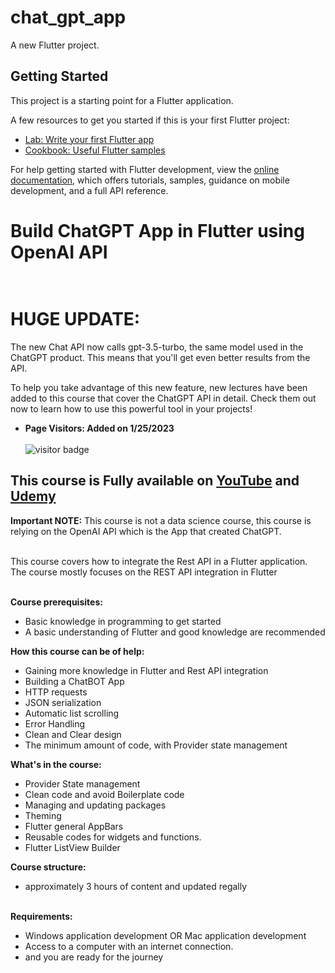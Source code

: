# chat_gpt_app

A new Flutter project.

## Getting Started

This project is a starting point for a Flutter application.

A few resources to get you started if this is your first Flutter project:

- [Lab: Write your first Flutter app](https://docs.flutter.dev/get-started/codelab)
- [Cookbook: Useful Flutter samples](https://docs.flutter.dev/cookbook)

For help getting started with Flutter development, view the
[online documentation](https://docs.flutter.dev/), which offers tutorials,
samples, guidance on mobile development, and a full API reference.


# Build ChatGPT App in Flutter using OpenAI API<br><br>

# **HUGE UPDATE:**

The new Chat API now calls gpt-3.5-turbo, the same model used in the ChatGPT product. This means that you'll get even better results from the API. 

To help you take advantage of this new feature, new lectures have been added to this course that cover the ChatGPT API in detail. Check them out now to learn how to use this powerful tool in your projects!


* **Page Visitors: Added on 1/25/2023**<br><br>
![visitor badge](https://visitor-badge.glitch.me/badge?page_id=chatGPT_flutter_course.visitor-badge) 

## This course is Fully available on [YouTube](https://www.youtube.com/playlist?list=PL333BSi_KSQ_AqZQR98tAjxcXYMmPyr8E) and [Udemy](https://www.udemy.com/course/draft/5103924/?referralCode=271157BBF67BFA21C9F4)

**Important NOTE:** This course is not a data science course, this course is relying on the OpenAI API which is the App that created ChatGPT.<br><br>

This course covers how to integrate the Rest API in a Flutter application.<br>
The course mostly focuses on the REST API integration in Flutter<br><br>

**Course prerequisites:**<br>
* Basic knowledge in programming to get started <br>
* A basic understanding of Flutter and good knowledge are recommended <br>


**How this course can be of help:** <br>
* Gaining more knowledge in Flutter and Rest API integration <br>
* Building a ChatBOT App <br>
* HTTP requests <br>
* JSON serialization <br>
* Automatic list scrolling <br>
* Error Handling <br>
* Clean and Clear design <br>
* The minimum amount of code, with Provider state management <br>

**What's in the course:** <br>
* Provider State management <br>
* Clean code and avoid Boilerplate code <br>
* Managing and updating packages <br>
* Theming <br>
* Flutter general AppBars <br>
* Reusable codes for widgets and functions. <br>
* Flutter ListView Builder <br>

**Course structure:** <br>
* approximately 3 hours of content and updated regally   <br> <br>

**Requirements:** <br>
* Windows application development OR Mac application development  <br>
* Access to a computer with an internet connection. <br>
* and you are ready for the journey <br>
